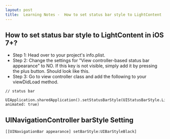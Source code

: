 ```yaml
---
layout: post
title:  Learning Notes -  How to set status bar style to LightContent
---
```

## How to set status bar style to LightContent in iOS 7+?
- Step 1: Head over to your project's info.plist. 
- Step 2: Change the settings for "View controller-based status bar appearance" to NO. If this key is not visible, simply add it by pressing the plus button. Should look like this.
- Step 3: Go to view controller class and add the following to your viewDidLoad method.

```
// status bar
    UIApplication.sharedApplication().setStatusBarStyle(UIStatusBarStyle.LightContent, animated: true) 
```

## UINavigationController barStyle Setting
`[[UINavigationBar appearance] setBarStyle:UIBarStyleBlack]`

